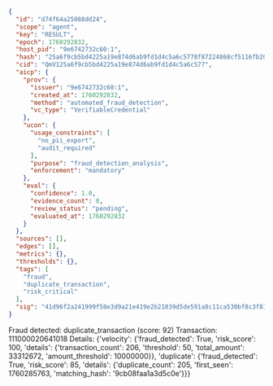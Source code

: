 ```json
{
  "id": "d74f64a25088dd24",
  "scope": "agent",
  "key": "RESULT",
  "epoch": 1760292832,
  "host_pid": "9e6742732c60:1",
  "hash": "25a6f9cb5bd4225a19e874d6ab9fd1d4c5a6c5778f87224868cf5116fb201cbd",
  "cid": "QmV125a6f9cb5bd4225a19e874d6ab9fd1d4c5a6c577",
  "aicp": {
    "prov": {
      "issuer": "9e6742732c60:1",
      "created_at": 1760292832,
      "method": "automated_fraud_detection",
      "vc_type": "VerifiableCredential"
    },
    "ucon": {
      "usage_constraints": [
        "no_pii_export",
        "audit_required"
      ],
      "purpose": "fraud_detection_analysis",
      "enforcement": "mandatory"
    },
    "eval": {
      "confidence": 1.0,
      "evidence_count": 0,
      "review_status": "pending",
      "evaluated_at": 1760292832
    }
  },
  "sources": [],
  "edges": [],
  "metrics": {},
  "thresholds": {},
  "tags": [
    "fraud",
    "duplicate_transaction",
    "risk_critical"
  ],
  "sig": "41d96f2a241999f58e3d9a21e419e2b21039d5de591a8c11ca530bf8c3f8180a"
}
```

Fraud detected: duplicate_transaction (score: 92)
Transaction: 111000020641018
Details: {'velocity': {'fraud_detected': True, 'risk_score': 100, 'details': {'transaction_count': 206, 'threshold': 50, 'total_amount': 33312672, 'amount_threshold': 10000000}}, 'duplicate': {'fraud_detected': True, 'risk_score': 85, 'details': {'duplicate_count': 205, 'first_seen': 1760285763, 'matching_hash': '9cb08faa1a3d5c0e'}}}
